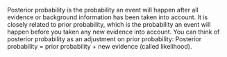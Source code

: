 Posterior probability is the probability an event will happen after all evidence or background information has been taken into account. It is closely related to prior probability, which is the probability an event will happen before you taken any new evidence into account. You can think of posterior probability as an adjustment on prior probability:
Posterior probability = prior probability + new evidence (called likelihood).
